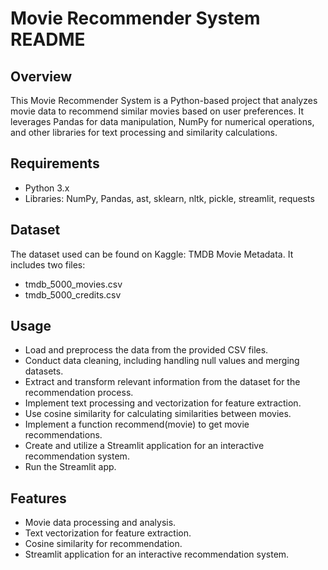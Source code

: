 # Movie Recommender System README

## Overview
This Movie Recommender System is a Python-based project that analyzes movie data to recommend similar movies based on user preferences. It leverages Pandas for data manipulation, NumPy for numerical operations, and other libraries for text processing and similarity calculations.

## Requirements
- Python 3.x
- Libraries: NumPy, Pandas, ast, sklearn, nltk, pickle, streamlit, requests

## Dataset
The dataset used can be found on Kaggle: TMDB Movie Metadata. It includes two files:  

- tmdb_5000_movies.csv  
- tmdb_5000_credits.csv  

## Usage  
- Load and preprocess the data from the provided CSV files.  
- Conduct data cleaning, including handling null values and merging datasets.  
- Extract and transform relevant information from the dataset for the recommendation process.  
- Implement text processing and vectorization for feature extraction.  
- Use cosine similarity for calculating similarities between movies.  
- Implement a function recommend(movie) to get movie recommendations.  
- Create and utilize a Streamlit application for an interactive recommendation system.  
- Run the Streamlit app.

## Features
- Movie data processing and analysis.
- Text vectorization for feature extraction.
- Cosine similarity for recommendation.
- Streamlit application for an interactive recommendation system.
  
